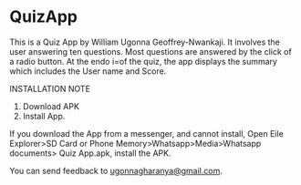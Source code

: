 # QuizApp
This is a Quiz App by William Ugonna Geoffrey-Nwankaji. It involves the user answering ten questions. Most questions are answered by the 
click of a radio button. At the endo i=of the quiz, the app displays the summary which includes the User name and Score.

INSTALLATION NOTE
1. Download APK 
2. Install App.

If you download the App from a messenger, and cannot install, Open Eile Explorer>SD Card or Phone Memory>Whatsapp>Media>Whatsapp documents>
Quiz App.apk, install the APK.

You can send feedback to ugonnagharanya@gmail.com.
